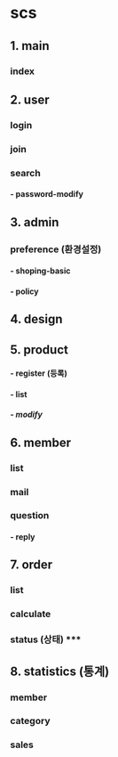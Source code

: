 # scs

## 1. main
### index


## 2. user
### login 
### join
### search
#### - password-modify  


## 3. admin
### preference (환경설정)
#### - shoping-basic
#### - policy


## 4. design


## 5. product 
#### - register (등록)
#### - list
#####   - modify


## 6. member
### list
### mail
### question
#### - reply


## 7. order
### list
### calculate
### status (상태) ***

## 8. statistics (통계)
### member
### category
### sales